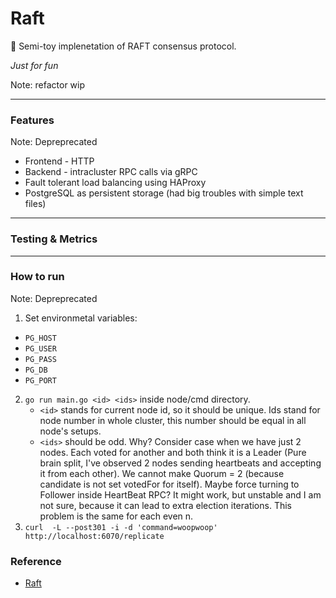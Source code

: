 # Raft
🥱 Semi-toy implenetation of RAFT consensus protocol.

*Just for fun*

Note: refactor wip

___
### Features
Note: Depreprecated
- Frontend - HTTP
- Backend - intracluster RPC calls via gRPC
- Fault tolerant load balancing using HAProxy
- PostgreSQL as persistent storage (had big troubles with simple text files)

___
### Testing & Metrics
---
### How to run
Note: Depreprecated
1) Set environmetal variables:
- `PG_HOST`
- `PG_USER`
- `PG_PASS`
- `PG_DB`
- `PG_PORT`
2) `go run main.go <id> <ids>` inside node/cmd directory. 
    - `<id>` stands for current node id, so it should be unique. Ids stand for node number in whole cluster, this number should be equal in all node's setups.
    - `<ids>` should be odd. Why? Consider case when we have just 2 nodes.
    Each voted for another and both think it is a Leader (Pure brain split,
    I've observed 2 nodes sending heartbeats and accepting it from each other).
    We cannot make Quorum = 2 (because candidate is not set votedFor for itself).
    Maybe force turning to Follower inside HeartBeat RPC? It might work, but unstable and I am not sure, because it can lead to extra election iterations.
    This problem is the same for each even n.
3) `curl  -L --post301 -i -d 'command=woopwoop' http://localhost:6070/replicate`
### Reference
- [Raft](https://raft.github.io/raft.pdf)
